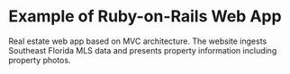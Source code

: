 # Example of Ruby-on-Rails Web App
Real estate web app based on MVC architecture.  The website ingests Southeast Florida MLS data and presents property information including property photos. 
